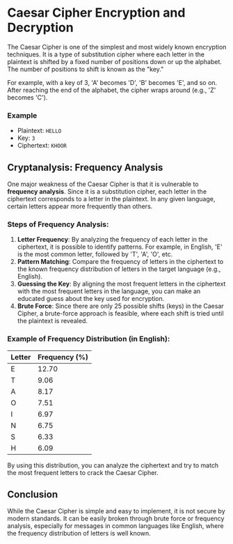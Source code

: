 # Caesar Cipher Encryption and Decryption

The Caesar Cipher is one of the simplest and most widely known encryption techniques. It is a type of substitution cipher where each letter in the plaintext is shifted by a fixed number of positions down or up the alphabet. The number of positions to shift is known as the "key."

For example, with a key of 3, 'A' becomes 'D', 'B' becomes 'E', and so on. After reaching the end of the alphabet, the cipher wraps around (e.g., 'Z' becomes 'C').

### Example

- Plaintext: `HELLO`
- Key: `3`
- Ciphertext: `KHOOR`

## Cryptanalysis: Frequency Analysis

One major weakness of the Caesar Cipher is that it is vulnerable to **frequency analysis**. Since it is a substitution cipher, each letter in the ciphertext corresponds to a letter in the plaintext. In any given language, certain letters appear more frequently than others.

### Steps of Frequency Analysis:
1. **Letter Frequency**: By analyzing the frequency of each letter in the ciphertext, it is possible to identify patterns. For example, in English, 'E' is the most common letter, followed by 'T', 'A', 'O', etc.
2. **Pattern Matching**: Compare the frequency of letters in the ciphertext to the known frequency distribution of letters in the target language (e.g., English).
3. **Guessing the Key**: By aligning the most frequent letters in the ciphertext with the most frequent letters in the language, you can make an educated guess about the key used for encryption.
4. **Brute Force**: Since there are only 25 possible shifts (keys) in the Caesar Cipher, a brute-force approach is feasible, where each shift is tried until the plaintext is revealed.

### Example of Frequency Distribution (in English):

| Letter | Frequency (%) |
|--------|---------------|
| E      | 12.70         |
| T      | 9.06          |
| A      | 8.17          |
| O      | 7.51          |
| I      | 6.97          |
| N      | 6.75          |
| S      | 6.33          |
| H      | 6.09          |

By using this distribution, you can analyze the ciphertext and try to match the most frequent letters to crack the Caesar Cipher.

## Conclusion

While the Caesar Cipher is simple and easy to implement, it is not secure by modern standards. It can be easily broken through brute force or frequency analysis, especially for messages in common languages like English, where the frequency distribution of letters is well known.

